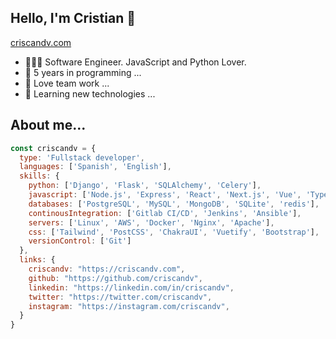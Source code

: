 ## Hello, I'm Cristian 👋

[criscandv.com](https://criscandv.com/en)

- 👨🏻‍💻 Software Engineer. JavaScript and Python Lover.
- 🌱 5 years in programming ...
- 👯 Love team work ...
- 📙 Learning new technologies ...

## About me...
```js
const criscandv = {
  type: 'Fullstack developer',
  languages: ['Spanish', 'English'],
  skills: {
    python: ['Django', 'Flask', 'SQLAlchemy', 'Celery'],
    javascript: ['Node.js', 'Express', 'React', 'Next.js', 'Vue', 'TypeScript', 'GraphQL'],
    databases: ['PostgreSQL', 'MySQL', 'MongoDB', 'SQLite', 'redis'],
    continousIntegration: ['Gitlab CI/CD', 'Jenkins', 'Ansible'],
    servers: ['Linux', 'AWS', 'Docker', 'Nginx', 'Apache'],
    css: ['Tailwind', 'PostCSS', 'ChakraUI', 'Vuetify', 'Bootstrap'],
    versionControl: ['Git']
  },
  links: {
    criscandv: "https://criscandv.com",
    github: "https://github.com/criscandv",
    linkedin: "https://linkedin.com/in/criscandv",
    twitter: "https://twitter.com/criscandv",
    instagram: "https://instagram.com/criscandv",
  }
}
```
